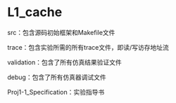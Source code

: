 # L1_cache
src：包含源码初始框架和Makefile文件

trace：包含实验所需的所有trace文件，即读/写访存地址流

validation：包含了所有仿真结果验证文件

debug：包含了所有仿真器调试文件

Proj1-1_Specification：实验指导书
